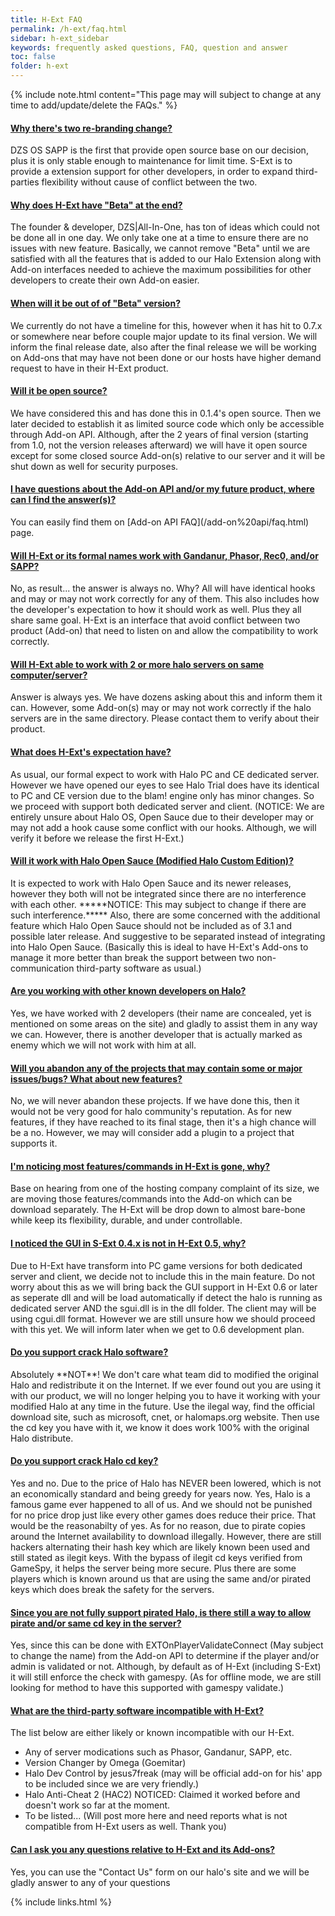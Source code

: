 ```yaml
---
title: H-Ext FAQ
permalink: /h-ext/faq.html
sidebar: h-ext_sidebar
keywords: frequently asked questions, FAQ, question and answer
toc: false
folder: h-ext
---
```


{% include note.html content="This page may will subject to change at any time to add/update/delete the FAQs." %}

<div class="panel-group" id="accordion">
                    <div class="panel panel-default">
                        <div class="panel-heading">
                            <h4 class="panel-title">
                                <a class="noCrossRef accordion-toggle" data-toggle="collapse" data-parent="#accordion" href="#faq1">Why there's two re-branding change?</a>
                            </h4>
                        </div>
                        <div id="faq1" class="panel-collapse collapse noCrossRef">
                            <div class="panel-body">
                                DZS OS SAPP is the first that provide open source base on our decision, plus it is only stable enough to maintenance for limit time. S-Ext is to provide a extension support for other developers, in order to expand third-parties flexibility without cause of conflict between the two.
                            </div>
                        </div>
                    </div>
                    <!-- /.panel -->
                    <div class="panel panel-default">
                        <div class="panel-heading">
                            <h4 class="panel-title">
                                <a class="noCrossRef accordion-toggle" data-toggle="collapse" data-parent="#accordion" href="#faq2">Why does H-Ext have "Beta" at the end?</a>
                            </h4>
                        </div>
                        <div id="faq2" class="panel-collapse collapse noCrossRef">
                            <div class="panel-body">
                                The founder & developer, DZS|All-In-One, has ton of ideas which could not be done all in one day. We only take one at a time to ensure there are no issues with new feature. Basically, we cannot remove "Beta" until we are satisfied with all the features that is added to our Halo Extension along with Add-on interfaces needed to achieve the maximum possibilities for other developers to create their own Add-on easier.
                            </div>
                        </div>
                    </div>
                    <!-- /.panel -->
                    <div class="panel panel-default">
                        <div class="panel-heading">
                            <h4 class="panel-title">
                                <a class="noCrossRef accordion-toggle" data-toggle="collapse" data-parent="#accordion" href="#faq3">When will it be out of of "Beta" version?</a>
                            </h4>
                        </div>
                        <div id="faq3" class="panel-collapse collapse noCrossRef">
                            <div class="panel-body">
                                We currently do not have a timeline for this, however when it has hit to 0.7.x or somewhere near before couple major update to its final version. We will inform the final release date, also after the final release we will be working on Add-ons that may have not been done or our hosts have higher demand request to have in their H-Ext product.
                            </div>
                        </div>
                    </div>
                    <!-- /.panel -->
                    <div class="panel panel-default">
                        <div class="panel-heading">
                            <h4 class="panel-title">
                                <a class="noCrossRef accordion-toggle" data-toggle="collapse" data-parent="#accordion" href="#faq4">Will it be open source?</a>
                            </h4>
                        </div>
                        <div id="faq4" class="panel-collapse collapse noCrossRef">
                            <div class="panel-body">
                                We have considered this and has done this in 0.1.4's open source. Then we later decided to establish it as limited source code which only be accessible through Add-on API. Although, after the 2 years of final version (starting from 1.0, not the version releases afterward) we will have it open source except for some closed source Add-on(s) relative to our server and it will be shut down as well for security purposes.
                            </div>
                        </div>
                    </div>
                    <!-- /.panel -->
                    <div class="panel panel-default">
                        <div class="panel-heading">
                            <h4 class="panel-title">
                                <a class="noCrossRef accordion-toggle" data-toggle="collapse" data-parent="#accordion" href="#faq5">I have questions about the Add-on API and/or my future product, where can I find the answer(s)?</a>
                            </h4>
                        </div>
                        <div id="faq5" class="panel-collapse collapse noCrossRef">
                            <div class="panel-body">
                                You can easily find them on [Add-on API FAQ](/add-on%20api/faq.html) page. 
                            </div>
                        </div>
                    </div>
                    <!-- /.panel -->
                    <div class="panel panel-default">
                        <div class="panel-heading">
                            <h4 class="panel-title">
                                <a class="noCrossRef accordion-toggle" data-toggle="collapse" data-parent="#accordion" href="#faq6">Will H-Ext or its formal names work with Gandanur, Phasor, Rec0, and/or SAPP?</a>
                            </h4>
                        </div>
                        <div id="faq6" class="panel-collapse collapse noCrossRef">
                            <div class="panel-body">
                                No, as result... the answer is always no. Why? All will have identical hooks and may or may not work correctly for any of them. This also includes how the developer's expectation to how it should work as well. Plus they all share same goal. H-Ext is an interface that avoid conflict between two product (Add-on) that need to listen on and allow the compatibility to work correctly. 
                            </div>
                        </div>
                    </div>
                    <!-- /.panel -->
                    <div class="panel panel-default">
                        <div class="panel-heading">
                            <h4 class="panel-title">
                                <a class="noCrossRef accordion-toggle" data-toggle="collapse" data-parent="#accordion" href="#faq7">Will H-Ext able to work with 2 or more halo servers on same computer/server?</a>
                            </h4>
                        </div>
                        <div id="faq7" class="panel-collapse collapse noCrossRef">
                            <div class="panel-body">
                                Answer is always yes. We have dozens asking about this and inform them it can. However, some Add-on(s) may or may not work correctly if the halo servers are in the same directory. Please contact them to verify about their product. 
                            </div>
                        </div>
                    </div>
                    <!-- /.panel -->
                    <div class="panel panel-default">
                        <div class="panel-heading">
                            <h4 class="panel-title">
                                <a class="noCrossRef accordion-toggle" data-toggle="collapse" data-parent="#accordion" href="#faq8">What does H-Ext's expectation have?</a>
                            </h4>
                        </div>
                        <div id="faq8" class="panel-collapse collapse noCrossRef">
                            <div class="panel-body">
                                As usual, our formal expect to work with Halo PC and CE dedicated server. However we have opened our eyes to see Halo Trial does have its identical to PC and CE version due to the blam! engine only has minor changes. So we proceed with support both dedicated server and client. (NOTICE: We are entirely unsure about Halo OS, Open Sauce due to their developer may or may not add a hook cause some conflict with our hooks. Although, we will verify it before we release the first H-Ext.) 
                            </div>
                        </div>
                    </div>
                    <!-- /.panel -->
                    <div class="panel panel-default">
                        <div class="panel-heading">
                            <h4 class="panel-title">
                                <a class="noCrossRef accordion-toggle" data-toggle="collapse" data-parent="#accordion" href="#faq9">Will it work with Halo Open Sauce (Modified Halo Custom Edition)?</a>
                            </h4>
                        </div>
                        <div id="faq9" class="panel-collapse collapse noCrossRef">
                            <div class="panel-body">
                                It is expected to work with Halo Open Sauce and its newer releases, however they both will not be integrated since there are no interference with each other. *****NOTICE: This may subject to change if there are such interference.***** Also, there are some concerned with the additional feature which Halo Open Sauce should not be included as of 3.1 and possible later release. And suggestive to be separated instead of integrating into Halo Open Sauce. (Basically this is ideal to have H-Ext's Add-ons to manage it more better than break the support between two non-communication third-party software as usual.) 
                            </div>
                        </div>
                    </div>
                    <!-- /.panel -->
                    <div class="panel panel-default">
                        <div class="panel-heading">
                            <h4 class="panel-title">
                                <a class="noCrossRef accordion-toggle" data-toggle="collapse" data-parent="#accordion" href="#faq10">Are you working with other known developers on Halo?</a>
                            </h4>
                        </div>
                        <div id="faq10" class="panel-collapse collapse noCrossRef">
                            <div class="panel-body">
                                Yes, we have worked with 2 developers (their name are concealed, yet is mentioned on some areas on the site) and gladly to assist them in any way we can. However, there is another developer that is actually marked as enemy which we will not work with him at all. 
                            </div>
                        </div>
                    </div>
                    <!-- /.panel -->
                    <div class="panel panel-default">
                        <div class="panel-heading">
                            <h4 class="panel-title">
                                <a class="noCrossRef accordion-toggle" data-toggle="collapse" data-parent="#accordion" href="#faq11">Will you abandon any of the projects that may contain some or major issues/bugs? What about new features?</a>
                            </h4>
                        </div>
                        <div id="faq11" class="panel-collapse collapse noCrossRef">
                            <div class="panel-body">
                                No, we will never abandon these projects. If we have done this, then it would not be very good for halo community's reputation. As for new features, if they have reached to its final stage, then it's a high chance will be a no. However, we may will consider add a plugin to a project that supports it. 
                            </div>
                        </div>
                    </div>
                    <!-- /.panel -->
                    <div class="panel panel-default">
                        <div class="panel-heading">
                            <h4 class="panel-title">
                                <a class="noCrossRef accordion-toggle" data-toggle="collapse" data-parent="#accordion" href="#faq12">I'm noticing most features/commands in H-Ext is gone, why?</a>
                            </h4>
                        </div>
                        <div id="faq12" class="panel-collapse collapse noCrossRef">
                            <div class="panel-body">
                                Base on hearing from one of the hosting company complaint of its size, we are moving those features/commands into the Add-on which can be download separately. The H-Ext will be drop down to almost bare-bone while keep its flexibility, durable, and under controllable.
                            </div>
                        </div>
                    </div>
                    <!-- /.panel -->
                    <div class="panel panel-default">
                        <div class="panel-heading">
                            <h4 class="panel-title">
                                <a class="noCrossRef accordion-toggle" data-toggle="collapse" data-parent="#accordion" href="#faq13">I noticed the GUI in S-Ext 0.4.x is not in H-Ext 0.5, why?</a>
                            </h4>
                        </div>
                        <div id="faq13" class="panel-collapse collapse noCrossRef">
                            <div class="panel-body">
                                Due to H-Ext have transform into PC game versions for both dedicated server and client, we decide not to include this in the main feature. Do not worry about this as we will bring back the GUI support in H-Ext 0.6 or later as seperate dll and will be load automatically if detect the halo is running as dedicated server AND the sgui.dll is in the dll folder. The client may will be using cgui.dll format. However we are still unsure how we should proceed with this yet. We will inform later when we get to 0.6 development plan.
                            </div>
                        </div>
                    </div>
                    <!-- /.panel -->
                    <div class="panel panel-default">
                        <div class="panel-heading">
                            <h4 class="panel-title">
                                <a class="noCrossRef accordion-toggle" data-toggle="collapse" data-parent="#accordion" href="#faq14">Do you support crack Halo software?</a>
                            </h4>
                        </div>
                        <div id="faq14" class="panel-collapse collapse noCrossRef">
                            <div class="panel-body">
                                Absolutely **NOT**! We don't care what team did to modified the original Halo and redistribute it on the Internet. If we ever found out you are using it with our product, we will no longer helping you to have it working with your modified Halo at any time in the future. Use the ilegal way, find the official download site, such as microsoft, cnet, or halomaps.org website. Then use the cd key you have with it, we know it does work 100% with the original Halo distribute.
                            </div>
                        </div>
                    </div>
                    <!-- /.panel -->
                    <div class="panel panel-default">
                        <div class="panel-heading">
                            <h4 class="panel-title">
                                <a class="noCrossRef accordion-toggle" data-toggle="collapse" data-parent="#accordion" href="#faq15">Do you support crack Halo cd key?</a>
                            </h4>
                        </div>
                        <div id="faq15" class="panel-collapse collapse noCrossRef">
                            <div class="panel-body">
                                Yes and no. Due to the price of Halo has NEVER been lowered, which is not an economically standard and being greedy for years now. Yes, Halo is a famous game ever happened to all of us. And we should not be punished for no price drop just like every other games does reduce their price. That would be the reasonabilty of yes. As for no reason, due to pirate copies around the Internet availability to download illegally. However, there are still hackers alternating their hash key which are likely known been used and still stated as ilegit keys. With the bypass of ilegit cd keys verified from GameSpy, it helps the server being more secure. Plus there are some players which is known around us that are using the same and/or pirated keys which does break the safety for the servers.
                            </div>
                        </div>
                    </div>
                    <!-- /.panel -->
                    <div class="panel panel-default">
                        <div class="panel-heading">
                            <h4 class="panel-title">
                                <a class="noCrossRef accordion-toggle" data-toggle="collapse" data-parent="#accordion" href="#faq16">Since you are not fully support pirated Halo, is there still a way to allow pirate and/or same cd key in the server?</a>
                            </h4>
                        </div>
                        <div id="faq16" class="panel-collapse collapse noCrossRef">
                            <div class="panel-body">
                                Yes, since this can be done with EXTOnPlayerValidateConnect (May subject to change the name) from the Add-on API to determine if the player and/or admin is validated or not. Although, by default as of H-Ext (including S-Ext) it will still enforce the check with gamespy. (As for offline mode, we are still looking for method to have this supported with gamespy validate.) 
                            </div>
                        </div>
                    </div>
                    <!-- /.panel -->
                    <div class="panel panel-default">
                        <div class="panel-heading">
                            <h4 class="panel-title">
                                <a class="noCrossRef accordion-toggle" data-toggle="collapse" data-parent="#accordion" href="#faq17">What are the third-party software incompatible with H-Ext?</a>
                            </h4>
                        </div>
                        <div id="faq17" class="panel-collapse collapse noCrossRef">
                            <div class="panel-body">
                                The list below are either likely or known incompatible with our H-Ext.

* Any of server modications such as Phasor, Gandanur, SAPP, etc.
* Version Changer by Omega (Goemitar)
* Halo Dev Control by jesus7freak (may will be official add-on for his' app to be included since we are very friendly.)
* Halo Anti-Cheat 2 (HAC2) NOTICED: Claimed it worked before and doesn't work so far at the moment.
* To be listed... (Will post more here and need reports what is not compatible from H-Ext users as well. Thank you)
                            </div>
                        </div>
                    </div>
                    <!-- /.panel -->
                    <div class="panel panel-default">
                        <div class="panel-heading">
                            <h4 class="panel-title">
                                <a class="noCrossRef accordion-toggle" data-toggle="collapse" data-parent="#accordion" href="#faq18">Can I ask you any questions relative to H-Ext and its Add-ons?</a>
                            </h4>
                        </div>
                        <div id="faq18" class="panel-collapse collapse noCrossRef">
                            <div class="panel-body">
                                Yes, you can use the "Contact Us" form on our halo's site and we will be gladly answer to any of your questions
                            </div>
                        </div>
                    </div>
                    <!-- /.panel -->
</div>
<!-- /.panel-group -->

{% include links.html %}
